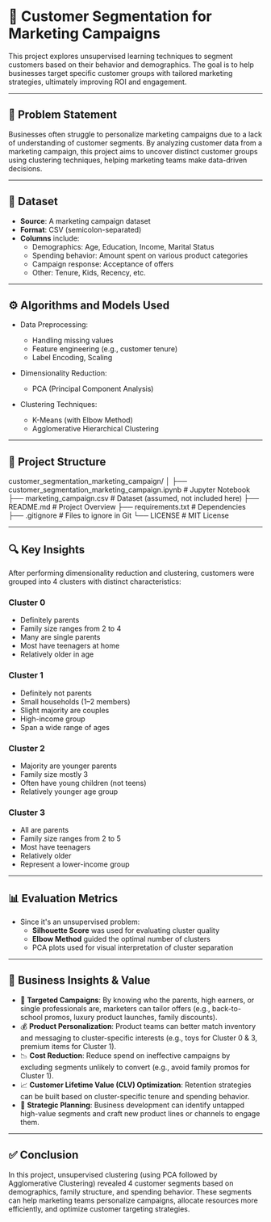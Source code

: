 # 🧠 Customer Segmentation for Marketing Campaigns

This project explores unsupervised learning techniques to segment customers based on their behavior and demographics. The goal is to help businesses target specific customer groups with tailored marketing strategies, ultimately improving ROI and engagement.

---

## 🎯 Problem Statement

Businesses often struggle to personalize marketing campaigns due to a lack of understanding of customer segments. By analyzing customer data from a marketing campaign, this project aims to uncover distinct customer groups using clustering techniques, helping marketing teams make data-driven decisions.

---

## 📂 Dataset

- **Source**: A marketing campaign dataset
- **Format**: CSV (semicolon-separated)
- **Columns** include:
  - Demographics: Age, Education, Income, Marital Status
  - Spending behavior: Amount spent on various product categories
  - Campaign response: Acceptance of offers
  - Other: Tenure, Kids, Recency, etc.

---

## ⚙️ Algorithms and Models Used

- Data Preprocessing:
  - Handling missing values
  - Feature engineering (e.g., customer tenure)
  - Label Encoding, Scaling

- Dimensionality Reduction:
  - PCA (Principal Component Analysis)

- Clustering Techniques:
  - K-Means (with Elbow Method)
  - Agglomerative Hierarchical Clustering

---

## 📁 Project Structure
customer_segmentation_marketing_campaign/
│
├── customer_segmentation_marketing_campaign.ipynb # Jupyter Notebook
├── marketing_campaign.csv # Dataset (assumed, not included here)
├── README.md # Project Overview
├── requirements.txt # Dependencies
├── .gitignore # Files to ignore in Git
└── LICENSE # MIT License


---

## 🔍 Key Insights

After performing dimensionality reduction and clustering, customers were grouped into 4 clusters with distinct characteristics:

### Cluster 0
- Definitely parents
- Family size ranges from 2 to 4
- Many are single parents
- Most have teenagers at home
- Relatively older in age

### Cluster 1
- Definitely not parents
- Small households (1–2 members)
- Slight majority are couples
- High-income group
- Span a wide range of ages

### Cluster 2
- Majority are younger parents
- Family size mostly 3
- Often have young children (not teens)
- Relatively younger age group

### Cluster 3
- All are parents
- Family size ranges from 2 to 5
- Most have teenagers
- Relatively older
- Represent a lower-income group

---

## 📊 Evaluation Metrics

- Since it's an unsupervised problem:
  - **Silhouette Score** was used for evaluating cluster quality
  - **Elbow Method** guided the optimal number of clusters
  - PCA plots used for visual interpretation of cluster separation

---

## 💼 Business Insights & Value

- 🎯 **Targeted Campaigns**: By knowing who the parents, high earners, or single professionals are, marketers can tailor offers (e.g., back-to-school promos, luxury product launches, family discounts).
- 💰 **Product Personalization**: Product teams can better match inventory and messaging to cluster-specific interests (e.g., toys for Cluster 0 & 3, premium items for Cluster 1).
- 📉 **Cost Reduction**: Reduce spend on ineffective campaigns by excluding segments unlikely to convert (e.g., avoid family promos for Cluster 1).
- 📈 **Customer Lifetime Value (CLV) Optimization**: Retention strategies can be built based on cluster-specific tenure and spending behavior.
- 🧩 **Strategic Planning**: Business development can identify untapped high-value segments and craft new product lines or channels to engage them.

---

## ✅ Conclusion

In this project, unsupervised clustering (using PCA followed by Agglomerative Clustering) revealed 4 customer segments based on demographics, family structure, and spending behavior. These segments can help marketing teams personalize campaigns, allocate resources more efficiently, and optimize customer targeting strategies.


